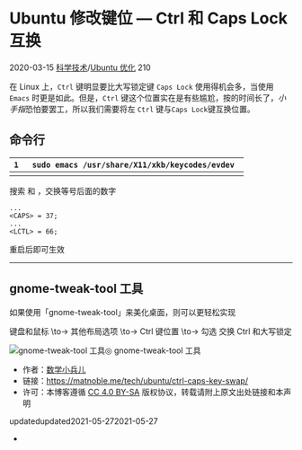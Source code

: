 # Ubuntu 修改键位 — Ctrl 和 Caps Lock 互换

 2020-03-15 [科学技术](https://matnoble.me/tech/)/[Ubuntu 优化](https://matnoble.me/tech/ubuntu/) 210

在 Linux 上，`Ctrl` 键明显要比大写锁定键 `Caps Lock` 使用得机会多，当使用 `Emacs` 时更是如此。但是，`Ctrl` 键这个位置实在是有些尴尬，按的时间长了，*小手指*恐怕要罢工，所以我们需要将左 `Ctrl` 键与`Caps Lock`键互换位置。

## 命令行



| `1 ` | `sudo emacs /usr/share/X11/xkb/keycodes/evdev ` |
| ---- | ----------------------------------------------- |
|      |                                                 |

搜索 <CAPS> 和 <LCTL> ，交换等号后面的数字

```
...
<CAPS> = 37;
...
<LCTL> = 66;
```

重启后即可生效

------

## gnome-tweak-tool 工具

如果使用「gnome-tweak-tool」来美化桌面，则可以更轻松实现

键盘和鼠标 \to→ 其他布局选项 \to→ Ctrl 键位置 \to→ 勾选 交换 Ctrl 和大写锁定

![gnome-tweak-tool 工具](/media/liupeitao/C/Users/liupeitao/Documents/lanqiao/Linux/0.0_修改按键.assets/ab5b7641d1e68850336b2d6629c5e4c6.png)◎ gnome-tweak-tool 工具

- 作者：[数学小兵儿](https://matnoble.me/)
- 链接：https://matnoble.me/tech/ubuntu/ctrl-caps-key-swap/
- 许可：本博客遵循 [CC 4.0 BY-SA](https://creativecommons.org/licenses/by-nc-sa/4.0/) 版权协议，转载请附上原文出处链接和本声明

updatedupdated2021-05-272021-05-27



 



 



 



 



 



 



- 